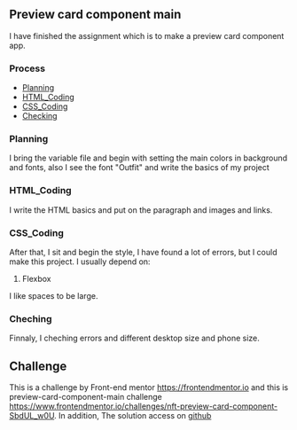 ## Preview card component main

I have finished the assignment which is to make a preview card component app.

### Process

- [Planning](#planning)
- [HTML_Coding](#htmlcoding)
- [CSS_Coding](#csscoding)
- [Checking](#cheching)

### Planning

I bring the variable file and begin with setting the main colors in background and fonts,
also I see the font "Outfit" and write the basics of my project

### HTML_Coding

I write the HTML basics and put on the paragraph and images and
links.

### CSS_Coding

After that, I sit and begin the style, I have found a lot of errors, but I could make this
project.
I usually depend on:

1. Flexbox

I like spaces to be large.

### Cheching

Finnaly, I cheching errors and different desktop size and phone size.

## Challenge

This is a challenge by Front-end mentor https://frontendmentor.io
and this is preview-card-component-main challenge https://www.frontendmentor.io/challenges/nft-preview-card-component-SbdUL_w0U.
In addition, The solution access on [github](https://github.com/)

